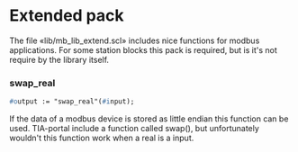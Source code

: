 # Extended pack

The file «lib/mb_lib_extend.scl» includes nice functions for modbus applications. For some station blocks this pack is required, but is it's not require by the library itself.


### swap_real

```pascal
#output := "swap_real"(#input);
```
If the data of a modbus device is stored as little endian this function can be used. TIA-portal include a function called swap(), but unfortunately wouldn't this function work when a real is a input.



